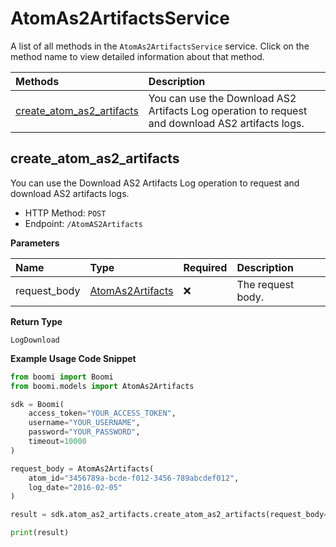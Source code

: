 # AtomAs2ArtifactsService

A list of all methods in the `AtomAs2ArtifactsService` service. Click on the method name to view detailed information about that method.

| Methods                                                 | Description                                                                                      |
| :------------------------------------------------------ | :----------------------------------------------------------------------------------------------- |
| [create_atom_as2_artifacts](#create_atom_as2_artifacts) | You can use the Download AS2 Artifacts Log operation to request and download AS2 artifacts logs. |

## create_atom_as2_artifacts

You can use the Download AS2 Artifacts Log operation to request and download AS2 artifacts logs.

- HTTP Method: `POST`
- Endpoint: `/AtomAS2Artifacts`

**Parameters**

| Name         | Type                                              | Required | Description       |
| :----------- | :------------------------------------------------ | :------- | :---------------- |
| request_body | [AtomAs2Artifacts](../models/AtomAs2Artifacts.md) | ❌       | The request body. |

**Return Type**

`LogDownload`

**Example Usage Code Snippet**

```python
from boomi import Boomi
from boomi.models import AtomAs2Artifacts

sdk = Boomi(
    access_token="YOUR_ACCESS_TOKEN",
    username="YOUR_USERNAME",
    password="YOUR_PASSWORD",
    timeout=10000
)

request_body = AtomAs2Artifacts(
    atom_id="3456789a-bcde-f012-3456-789abcdef012",
    log_date="2016-02-05"
)

result = sdk.atom_as2_artifacts.create_atom_as2_artifacts(request_body=request_body)

print(result)
```

